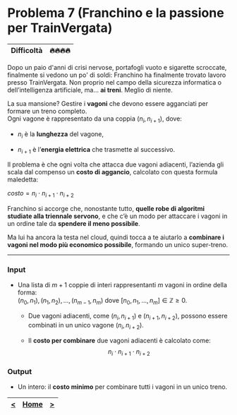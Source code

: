 # Problema 7 (**Franchino e la passione per TrainVergata**)
| **Difficoltà** | 🔥🔥🔥🔥 |
|:--------------:|:--:|

Dopo un paio d'anni di crisi nervose, portafogli vuoto e sigarette scroccate, finalmente si vedono un po' di soldi: Franchino ha finalmente trovato lavoro presso TrainVergata.
Non proprio nel campo della sicurezza informatica o dell’intelligenza artificiale, ma… **ai treni**. Meglio di niente.

La sua mansione? Gestire i **vagoni** che devono essere agganciati per formare un treno completo.  
Ogni vagone è rappresentato da una coppia $(n_i, n_{i+1})$, dove:

- $n_i$ è la **lunghezza** del vagone,
    
- $n_{i+1}$ è l’**energia elettrica** che trasmette al successivo.


Il problema è che ogni volta che attacca due vagoni adiacenti, l’azienda gli scala dal compenso un **costo di aggancio**, calcolato con questa formula maledetta:

$costo = n_i\cdot n_{i+1}\cdot n_{i+2}$

Franchino si accorge che, nonostante tutto, **quelle robe di algoritmi studiate alla triennale servono**, e che c’è un modo per attaccare i vagoni in un ordine tale da **spendere il meno possibile**.

Ma lui ha ancora la testa nel cloud, quindi tocca a te aiutarlo a **combinare i vagoni nel modo più economico possibile**, formando un unico super-treno.

---

### **Input**

- Una lista di  $m+1$ coppie di interi rappresentanti $m$ vagoni in ordine della forma:  
    $(n_0, n_1), (n_1, n_2), ..., (n_{m-1}, n_m)$
    dove $[n_0, n_1, ..., n_m]\in\mathbb Z\ge 0$.
    
	- Due vagoni adiacenti, come $(n_i, n_{i+1})$ e $(n_{i+1}, n_{i+2})$, possono essere combinati in un unico vagone $(n_i, n_{i+2})$.
    
	- Il **costo per combinare** due vagoni adiacenti è calcolato come: $$n_i\cdot n_{i+1}\cdot n_{i+2}$$
### **Output**

- Un intero: il **costo minimo** per combinare tutti i vagoni in un unico treno.

| [**<**](../06/README.md) | [**Home**](../../README.md) | [**>**](../08/README.md) |
| :----------------------: | :-------------------------: | :----------------------: |
